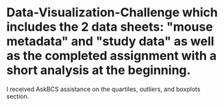 # Data-Visualization-Challenge which includes the 2 data sheets: "mouse metadata" and "study data" as well as the completed assignment with a short analysis at the beginning.

I received AskBCS assistance on the quartiles, outliers, and boxplots section. 
